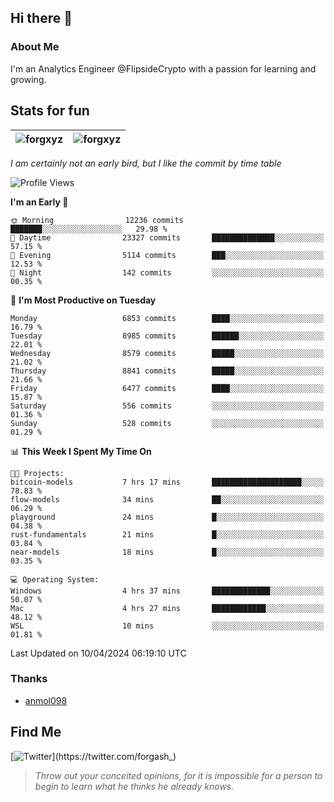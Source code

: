 ## Hi there 👋

### About Me

I'm an Analytics Engineer @FlipsideCrypto with a passion for learning and growing.
  
## Stats for fun

| <img align="center" src="https://github-readme-streak-stats.herokuapp.com/?user=forgxyz&theme=tokyonight" alt="forgxyz" /> | <img align="center" src="https://github-readme-stats.vercel.app/api?username=forgxyz&theme=tokyonight&show_icons=true" alt="forgxyz" /> |
| ------------- |------------- |

*I am certainly not an early bird, but I like the commit by time table*  

<!--START_SECTION:waka-->
![Profile Views](http://img.shields.io/badge/Profile%20Views-0-blue)

**I'm an Early 🐤** 

```text
🌞 Morning                12236 commits       ███████░░░░░░░░░░░░░░░░░░   29.98 % 
🌆 Daytime                23327 commits       ██████████████░░░░░░░░░░░   57.15 % 
🌃 Evening                5114 commits        ███░░░░░░░░░░░░░░░░░░░░░░   12.53 % 
🌙 Night                  142 commits         ░░░░░░░░░░░░░░░░░░░░░░░░░   00.35 % 
```
📅 **I'm Most Productive on Tuesday** 

```text
Monday                   6853 commits        ████░░░░░░░░░░░░░░░░░░░░░   16.79 % 
Tuesday                  8985 commits        ██████░░░░░░░░░░░░░░░░░░░   22.01 % 
Wednesday                8579 commits        █████░░░░░░░░░░░░░░░░░░░░   21.02 % 
Thursday                 8841 commits        █████░░░░░░░░░░░░░░░░░░░░   21.66 % 
Friday                   6477 commits        ████░░░░░░░░░░░░░░░░░░░░░   15.87 % 
Saturday                 556 commits         ░░░░░░░░░░░░░░░░░░░░░░░░░   01.36 % 
Sunday                   528 commits         ░░░░░░░░░░░░░░░░░░░░░░░░░   01.29 % 
```


📊 **This Week I Spent My Time On** 

```text
🐱‍💻 Projects: 
bitcoin-models           7 hrs 17 mins       ████████████████████░░░░░   78.83 % 
flow-models              34 mins             ██░░░░░░░░░░░░░░░░░░░░░░░   06.29 % 
playground               24 mins             █░░░░░░░░░░░░░░░░░░░░░░░░   04.38 % 
rust-fundamentals        21 mins             █░░░░░░░░░░░░░░░░░░░░░░░░   03.84 % 
near-models              18 mins             █░░░░░░░░░░░░░░░░░░░░░░░░   03.35 % 

💻 Operating System: 
Windows                  4 hrs 37 mins       █████████████░░░░░░░░░░░░   50.07 % 
Mac                      4 hrs 27 mins       ████████████░░░░░░░░░░░░░   48.12 % 
WSL                      10 mins             ░░░░░░░░░░░░░░░░░░░░░░░░░   01.81 % 
```


 Last Updated on 10/04/2024 06:19:10 UTC
<!--END_SECTION:waka-->

### Thanks
 - [anmol098](https://github.com/anmol098/waka-readme-stats/)
  
## Find Me
[![Twitter](https://img.shields.io/twitter/url/https/twitter.com/forgash_.svg?style=social&label=Follow%20%40forgash_)](https://twitter.com/forgash_)


> *Throw out your conceited opinions, for it is impossible for a person to begin to learn what he thinks he already knows.* 
